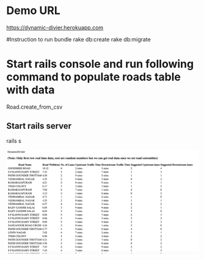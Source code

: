 # Demo URL
https://dynamic-divier.herokuapp.com


#Instruction to run
  bundle
  rake db:create
  rake db:migrate
  # Start rails console and run following command to populate roads table with data
  Road.create_from_csv

## Start rails server
  rails s

![Screenshot](screenshot.png)
